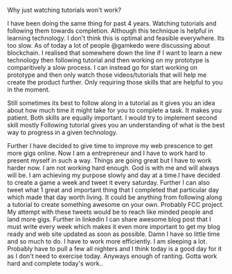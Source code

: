 

Why just watching tutorials won't work?


I have been doing the same thing for past 4 years. Watching tutorials and following them towards completion. Although this 
technique is helpful in learning technology. I don't think this is optimal and feasible everywhere. Its too slow. As of today 
a lot of people @gamkedo were discussing about blockchain. I realised that somewhere down the line if I want to learn a new 
technology then following tutorial and then working on my prototype is comparitively a slow process. I can instead go for start 
working on prototype and then only watch those videos/tutorials that will help me create the product further. Only requiring those 
skills that are helpful to you in the moment. 


Still sometimes its best to follow along in a tutorial as it gives you an idea about how much time it might take for you to complete
a task. It makes you patient. Both skills are equally important. I would try to implement second skill mostly
Following tutorial gives you an understanding of what is the best way to progress in a given technology.

Further I have decided to give time to improve my web prescence to get more gigs online. Now I am a entrepreneur and I have to 
work hard to present myself in such a way. Things are going great but I have to work harder now. I am not working hard enough.
God is with me and will always will be. I am achieving my purpose slowly and day at a time.I have decided to create a  game a week
and tweet it every saturday. Further I can also tweet what 1 great and important thing that I completed that particular day which
made that day worth living. It could be anything from following along a tutorial to create something awesome on your own.
Probably FCC project. My attempt with these tweets would be to reach like minded people and land more gigs. Further in linkedin
I can share awesome blog post that I must write every week which makes it even more important to get my blog ready and web site
updated as soon as possible. Damn I have so little time and so much to do. I have to work more efficiently. I am sleeping a lot.
Probably have to pull a few all nighters and I think today is a good day for it as I don't need to exercise today. Anyways
enough of ranting. Gotta work hard and complete today's work..
